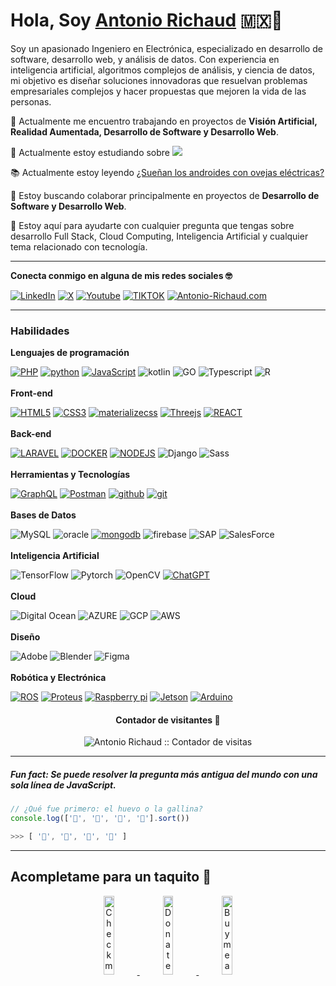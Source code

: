  # Hola, Soy <a href="https://antonio-richaud.com/">Antonio Richaud</a> 🇲🇽🤠

Soy un apasionado Ingeniero en Electrónica, especializado en desarrollo de software, desarrollo web, y análisis de datos. Con experiencia en inteligencia artificial, algoritmos complejos de análisis, y ciencia de datos, mi objetivo es diseñar soluciones innovadoras que resuelvan problemas empresariales complejos y hacer propuestas que mejoren la vida de las personas.
 
 🚀 Actualmente me encuentro trabajando en proyectos de **Visión Artificial, Realidad Aumentada, Desarrollo de Software y Desarrollo Web**.
 
 🌱 Actualmente estoy estudiando sobre <img src="http://img.shields.io/badge/-Keras-d92c16?style=flat&logo=keras&logoColor=white">
 
  📚 Actualmente estoy leyendo <a href="https://www.amazon.com.mx/%C2%BFSue%C3%B1an-los-androides-ovejas-el%C3%A9ctricas/dp/6070743601">¿Sueñan los androides con ovejas eléctricas?</a>
 
 👾 Estoy buscando colaborar principalmente en proyectos de **Desarrollo de Software y Desarrollo Web**.
 
 💬 Estoy aquí para ayudarte con cualquier pregunta que tengas sobre desarrollo Full Stack, Cloud Computing, Inteligencia Artificial y cualquier tema relacionado con tecnología. 

---

**Conecta conmigo en alguna de mis redes sociales 🤓**

[![LinkedIn](https://img.shields.io/badge/-LINKEDIN-0077B5?style=for-the-badge&logo=linkedin&logoColor=white)](https://www.linkedin.com/in/antonio-richaud/)
[![X](https://img.shields.io/badge/-(Twitter)-000000?style=for-the-badge&logo=X&logoColor=white)](https://twitter.com/Antonio_Richaud)
[![Youtube](https://img.shields.io/badge/-YOUTUBE-D14836?style=for-the-badge&logo=youtube&logoColor=white)](https://www.youtube.com/@AntonioRichaud/)
[![TIKTOK](https://img.shields.io/badge/-TIKTOK-000000?style=for-the-badge&logo=tiktok&logoColor=white)](https://www.tiktok.com/@_antonio_richaud)
[![Antonio-Richaud.com](https://img.shields.io/badge/-ANTONIORICHAUD.COM-8E2DE2?style=for-the-badge&logo=react&logoColor=white)](https://antonio-richaud.com/)

---

### Habilidades 

**Lenguajes de programación**

[![PHP](https://img.shields.io/badge/PHP-grey?style=for-the-badge&logo=PHP&logoColor=white&labelColor=8E2DE2)](https://www.php.net/)
[![python](https://img.shields.io/badge/-python-grey?style=for-the-badge&logo=python&logoColor=white&labelColor=8E2DE2)](https://antonio-richaud.com/blog/archivo/publicaciones/17-Python.html)
[![JavaScript](https://img.shields.io/badge/-JavaScript-grey?style=for-the-badge&logo=javascript&logoColor=white&labelColor=8E2DE2)](https://antonio-richaud.com/blog/archivo/publicaciones/01-js.html)
![kotlin](https://img.shields.io/badge/-Kotlin-grey?style=for-the-badge&logo=kotlin&logoColor=white&labelColor=8E2DE2)
![GO](https://img.shields.io/badge/-golang-grey?style=for-the-badge&logo=go&logoColor=white&labelColor=8E2DE2)
![Typescript](https://img.shields.io/badge/-typescrript-grey?style=for-the-badge&logo=typescript&logoColor=white&labelColor=8E2DE2)
![R](https://img.shields.io/badge/-R-grey?style=for-the-badge&logo=r&logoColor=white&labelColor=8E2DE2)
<br>
<br>
**Front-end**

[![HTML5](https://img.shields.io/badge/-HTML-grey?style=for-the-badge&logo=html5&logoColor=white&labelColor=8E2DE2)](https://antonio-richaud.com/blog/archivo/publicaciones/02-html.html)
[![CSS3](https://img.shields.io/badge/css-grey?style=for-the-badge&logo=css3&logoColor=white&labelColor=8E2DE2)](https://antonio-richaud.com/blog/archivo/publicaciones/03-css.html)
[![materializecss](https://img.shields.io/badge/Materialize%20css-grey?style=for-the-badge&logo=google&logoColor=white&labelColor=8E2DE2)](https://materializecss.com/)
[![Threejs](https://img.shields.io/badge/-Three.js-grey?style=for-the-badge&logo=three.js&logoColor=white&labelColor=8E2DE2)](https://antonio-richaud-threejs-portafolio.vercel.app/)
[![REACT](https://img.shields.io/badge/-React-grey?style=for-the-badge&logo=react&logoColor=white&labelColor=8E2DE2)](https://antonio-richaud.com/blog/archivo/publicaciones/04-react.html)
<br>
<br>
**Back-end**

[![LARAVEL](https://img.shields.io/badge/-LARAVEL-grey?style=for-the-badge&logo=laravel&logoColor=white&labelColor=8E2DE2)](https://laravel.com/)
[![DOCKER](https://img.shields.io/badge/-Docker-grey?style=for-the-badge&logo=docker&logoColor=white&labelColor=8E2DE2)](https://antonio-richaud.com/blog/archivo/publicaciones/19-docker.html)
[![NODEJS](https://img.shields.io/badge/-Node.JS-grey?style=for-the-badge&logo=node.js&logoColor=white&labelColor=8E2DE2)](https://antonio-richaud.com/blog/archivo/publicaciones/14-node-js.html)
![Django](https://img.shields.io/badge/-DJango-grey?style=for-the-badge&logo=django&logoColor=white&labelColor=8E2DE2)
![Sass](https://img.shields.io/badge/sass-grey?style=for-the-badge&logo=sass&logoColor=white&labelColor=8E2DE2)
<br>
<br>
**Herramientas y Tecnologías**

[![GraphQL](https://img.shields.io/badge/-GRAPHQL-grey?style=for-the-badge&logo=GRAPHQL&logoColor=white&labelColor=8E2DE2)](https://antonio-richaud.com/blog/archivo/publicaciones/16-graphql.html)
[![Postman](https://img.shields.io/badge/-Postman-grey?style=for-the-badge&logo=postman&logoColor=white&labelColor=8E2DE2)](https://www.postman.com/)
[![github](https://img.shields.io/badge/-github-grey?style=for-the-badge&logo=github&logoColor=white&labelColor=8E2DE2)](https://antonio-richaud.com/blog/archivo/publicaciones/08-github.html)
[![git](https://img.shields.io/badge/-git-grey?style=for-the-badge&logo=git&logoColor=white&labelColor=8E2DE2)](https://antonio-richaud.com/blog/archivo/publicaciones/07-git.html)
<br>
<br>
**Bases de Datos**

![MySQL](https://img.shields.io/badge/-mysql-grey?style=for-the-badge&logo=mysql&logoColor=white&labelColor=8E2DE2)
![oracle](https://img.shields.io/badge/-Oracle-grey?style=for-the-badge&logo=oracle&logoColor=white&labelColor=8E2DE2)
[![mongodb](https://img.shields.io/badge/-mongodb-grey?style=for-the-badge&logo=mongodb&logoColor=white&labelColor=8E2DE2)](https://antonio-richaud.com/blog/archivo/publicaciones/23-mongodb.html)
![firebase](https://img.shields.io/badge/-firebase-grey?style=for-the-badge&logo=firebase&logoColor=white&labelColor=8E2DE2)
![SAP](https://img.shields.io/badge/-sap-grey?style=for-the-badge&logo=sap&logoColor=white&labelColor=8E2DE2)
![SalesForce](https://img.shields.io/badge/-salesforce-grey?style=for-the-badge&logo=salesforce&logoColor=white&labelColor=8E2DE2)
<br>
<br>
**Inteligencia Artificial**

![TensorFlow](https://img.shields.io/badge/-tensorflow-grey?style=for-the-badge&logo=tensorflow&logoColor=white&labelColor=8E2DE2)
![Pytorch](https://img.shields.io/badge/-Pytorch-grey?style=for-the-badge&logo=pytorch&logoColor=white&labelColor=8E2DE2)
![OpenCV](https://img.shields.io/badge/-OpenCV-grey?style=for-the-badge&logo=opencv&logoColor=white&labelColor=8E2DE2)
[![ChatGPT](https://img.shields.io/badge/-chatgpt-grey?style=for-the-badge&logo=openai&logoColor=white&labelColor=8E2DE2)](https://antonio-richaud.com/blog/archivo/publicaciones/24-chatgpt.html)
<br>
<br>
**Cloud**

![Digital Ocean](https://img.shields.io/badge/-Digital%20Ocean-grey?style=for-the-badge&logo=digitalocean&logoColor=white&labelColor=8E2DE2)
![AZURE](https://img.shields.io/badge/-Azure-grey?style=for-the-badge&logo=microsoftazure&logoColor=white&labelColor=8E2DE2)
![GCP](https://img.shields.io/badge/-GCP-grey?style=for-the-badge&logo=google%20cloud&logoColor=white&labelColor=8E2DE2)
![AWS](https://img.shields.io/badge/-AWS-grey?style=for-the-badge&logo=amazon&logoColor=white&labelColor=8E2DE2)
<br>
<br>
**Diseño**

![Adobe](https://img.shields.io/badge/-Adobe%20Suite-grey?style=for-the-badge&logo=Adobe&logoColor=white&labelColor=8E2DE2)
![Blender](https://img.shields.io/badge/-Blender-grey?style=for-the-badge&logo=blender&logoColor=white&labelColor=8E2DE2)
![Figma](https://img.shields.io/badge/-Figma-grey?style=for-the-badge&logo=figma&logoColor=white&labelColor=8E2DE2)
<br>
<br>
**Robótica y Electrónica**

[![ROS](https://img.shields.io/badge/-ROS-grey?style=for-the-badge&logo=ROS&logoColor=white&labelColor=8E2DE2)](https://www.ros.org/)
[![Proteus](https://img.shields.io/badge/-Proteus-grey?style=for-the-badge&logo=proteus&logoColor=white&labelColor=8E2DE2)](https://www.labcenter.com/)
[![Raspberry pi](https://img.shields.io/badge/-Raspberry%20pi-grey?style=for-the-badge&logo=raspberrypi&logoColor=white&labelColor=8E2DE2)](https://www.raspberrypi.com/)
[![Jetson](https://img.shields.io/badge/-Jetson-grey?style=for-the-badge&logo=nvidia&logoColor=white&labelColor=8E2DE2)](https://www.tiktok.com/@_antonio_richaud/video/7043163977257438470)
[![Arduino](https://img.shields.io/badge/-Arduino-grey?style=for-the-badge&logo=arduino&logoColor=white&labelColor=8E2DE2)](https://www.tiktok.com/@_antonio_richaud/video/7049363148213685509)

<h4 align="center">Contador de visitantes 👀 </h4>

<p align="center"><img src="https://profile-counter.glitch.me/antonio-richaud%7D/count.svg" alt="Antonio Richaud :: Contador de visitas" /></p>

---

##### Fun fact: Se puede resolver la pregunta más antigua del mundo con una sola línea de JavaScript.

```javascript
// ¿Qué fue primero: el huevo o la gallina?
console.log(['🥚', '🐣', '🐥', '🐔'].sort())

>>> [ '🐔', '🐣', '🐥', '🥚' ]
```

----------------

## Acompletame para un taquito 🥺

<p align="center">
  <a href="#" target="_blank">
    <img width="18%" alt="Check my Patreon" src="https://raw.githubusercontent.com/onimur/.github/master/.resources/support-patreon.png"/>
  </a>
  <a href="#" target="_blank">
      <img width="18%" alt="Donate with Paypal" src="https://raw.githubusercontent.com/onimur/.github/master/.resources/support-paypal.png"/>
  </a>
  <a href="#" target="_blank">
      <img width="18%" alt="Buy me a coffee" src="https://raw.githubusercontent.com/onimur/.github/master/.resources/support-buy-coffee.png"/>
  </a>
</p>